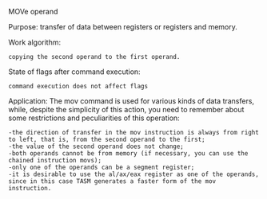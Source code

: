 MOVe operand

Purpose: transfer of data between registers or registers and memory.

Work algorithm:

	copying the second operand to the first operand.

State of flags after command execution:
	
	command execution does not affect flags

Application:
The mov command is used for various kinds of data transfers, while, despite the simplicity of this action, you need to remember about some restrictions and peculiarities of this operation:

	-the direction of transfer in the mov instruction is always from right to left, that is, from the second operand to the first;
	-the value of the second operand does not change;
	-both operands cannot be from memory (if necessary, you can use the chained instruction movs);
	-only one of the operands can be a segment register;
	-it is desirable to use the al/ax/eax register as one of the operands, since in this case TASM generates a faster form of the mov instruction.
